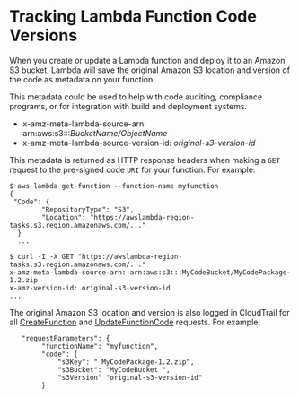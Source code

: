 # Tracking Lambda Function Code Versions<a name="tracing-lambda-code-versions"></a>

When you create or update a Lambda function and deploy it to an Amazon S3 bucket, Lambda will save the original Amazon S3 location and version of the code as metadata on your function\.

This metadata could be used to help with code auditing, compliance programs, or for integration with build and deployment systems\.
+ x\-amz\-meta\-lambda\-source\-arn: arn:aws:s3:::*BucketName/ObjectName*
+ x\-amz\-meta\-lambda\-source\-version\-id: *original\-s3\-version\-id*

This metadata is returned as HTTP response headers when making a `GET` request to the pre\-signed code `URI` for your function\. For example: 

```
$ aws lambda get-function --function-name myfunction
{
 "Code": {
        "RepositoryType": "S3",
        "Location": "https://awslambda-region-tasks.s3.region.amazonaws.com/..."
  }
  ...

$ curl -I -X GET "https://awslambda-region-tasks.s3.region.amazonaws.com/..."
x-amz-meta-lambda-source-arn: arn:aws:s3:::MyCodeBucket/MyCodePackage-1.2.zip
x-amz-version-id: original-s3-version-id
...
```

The original Amazon S3 location and version is also logged in CloudTrail for all [CreateFunction](API_CreateFunction.md) and [UpdateFunctionCode](API_UpdateFunctionCode.md) requests\. For example: 

```
   "requestParameters": {
        "functionName": "myfunction",
        "code": {
            "s3Key": " MyCodePackage-1.2.zip",
            "s3Bucket": "MyCodeBucket ",
            "s3Version" "original-s3-version-id"
        }
```